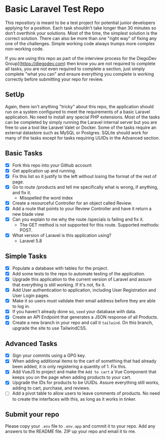 
# Basic Laravel Test Repo

This repository is meant to be a test project for potential junior developers applying for a position. Each task shouldn’t take longer than 30 minutes so don’t overthink your solutions. Most of the time, the simplest solution is the correct solution. There can also be more than one "right way" of fixing any one of the challenges. Simple working code always trumps more complex non-working code.

If you are using this repo as part of the interview process for the DiegoDev Group](https://diegodev.com) then know you are not required to complete all tasks, you are not even required to complete a section, just simply complete "what you can" and ensure everything you complete is working correctly before submitting your repo for review.

## SetUp

Again, there isn't anything "tricky" about this repo, the application should run on a system configured to meet the requirements of a basic Laravel application. No need to install any special PHP extensions. Most of the tasks can be completed by simply running the Laravel internal server but you are free to use a tool like Laravel Valet or Docker. Some of the tasks require an external datastore such as MySQL or Postgres. SQLite should work for many of the tasks except for tasks requiring UUIDs in the Advanced section.

## Basic Tasks

- [x] Fork this repo into your Github account
- [x] Get application up and running.
- [x] Fix this list so it justify to the left without losing the format of the rest of page.
- [x] Go to route /products and tell me specifically what is wrong, if anything, and fix it.
     - Misspelled the word index
- [x] Create a resourceful Controller for an object called Review.
- [x] Add a route that points to your Review Controller and have it return a new blade view
- [x] Can you explain to me why the route /specials is failing and fix it.
    - The GET method is not supported for this route. Supported methods: POST.
- [x] What version of Laravel is this application using?
    - Laravel 5.8

## Simple Tasks

- [x] Populate a database with tables for the project.
- [x] Add some tests to the repo to automate testing of the application.
- [x] Upgrade this application to the current version of Laravel and assure that everything is still working. If it's not, fix it.
- [x] Add User authentication to application, including User Registration and User Login pages.
- [x] Make it so users must validate their email address before they are able to log in.
- [x] If you haven't already done so, `seed` your database with data.
- [x] Create an API Endpoint that generates a JSON response of all Products.
- [x] Create a new branch in your repo and call it `tailwind`. On this branch, upgrade the site to use TailwindCSS.

## Advanced Tasks

- [x] Sign your commits using a GPG key.
- [x] When adding additional items to the cart of something that had already been added, it is only registering a quantity of 1. Fix this. 
- [x] Add VueJS to project and make the `Add to cart` a Vue Component that keeps you on the page when adding products to your cart.
- [x] Upgrade the IDs for products to be UUIDs. Assure everything still works, adding to cart, purchase, and reviews.
- [ ] Add a pivot table to allow users to leave comments of products. No need to create the interfaces with this, as long as it works in tinker. 

## Submit your repo

Please copy your `.env` file to `.env.app` and commit it to your repo. Add any answers to the README file. 
ZIP up your repo and email it to me. 
